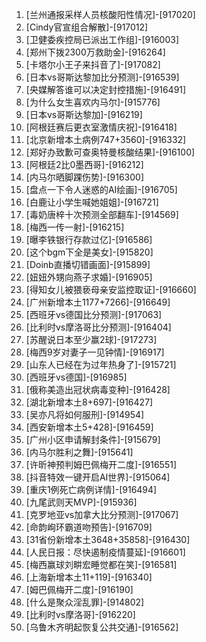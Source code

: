 
1. [兰州通报采样人员核酸阳性情况]-[917020]
1. [Cindy官宣组合解散]-[917012]
1. [卫健委疾控局已派出工作组]-[916003]
1. [郑州下拨2300万救助金]-[916264]
1. [卡塔尔小王子来抖音了]-[917082]
1. [日本vs哥斯达黎加比分预测]-[916539]
1. [央媒解答谁可以决定封控措施]-[916491]
1. [为什么女生喜欢内马尔]-[915776]
1. [日本vs哥斯达黎加]-[916219]
1. [阿根廷赛后更衣室激情庆祝]-[916418]
1. [北京新增本土病例747+3560]-[916332]
1. [郑好办致歉可查奥特曼核酸结果]-[916100]
1. [阿根廷2比0墨西哥]-[916212]
1. [内马尔晒脚踝伤势]-[916300]
1. [盘点一下令人迷惑的AI绘画]-[916705]
1. [白鹿让小学生喊她姐姐]-[916721]
1. [毒奶唐梓十次预测全部翻车]-[914569]
1. [梅西一传一射]-[916215]
1. [曝李铁银行存款过亿]-[916586]
1. [这个bgm下全是美女]-[915820]
1. [Doinb直播切错画面]-[915899]
1. [妞妞外甥向燕子求婚]-[916905]
1. [得知女儿被猥亵母亲安监控取证]-[916660]
1. [广州新增本土1177+7266]-[916649]
1. [西班牙vs德国比分预测]-[917063]
1. [比利时vs摩洛哥比分预测]-[916404]
1. [苏醒说日本至少赢2球]-[917273]
1. [梅西9岁对妻子一见钟情]-[916917]
1. [山东人已经在为过年热身了]-[915721]
1. [西班牙vs德国]-[916985]
1. [俄称美造出冠状病毒变种]-[916428]
1. [湖北新增本土8+697]-[916427]
1. [吴亦凡将如何服刑]-[914954]
1. [西安新增本土5+428]-[916459]
1. [广州小区申请解封条件]-[915679]
1. [内马尔胜利之舞]-[915641]
1. [许昕神预判姆巴佩梅开二度]-[916551]
1. [抖音特效一键开启AI世界]-[915064]
1. [重庆1例死亡病例详情]-[916494]
1. [九尾武则天MVP]-[915936]
1. [克罗地亚vs加拿大比分预测]-[917067]
1. [命韵峋环霸道吻预告]-[916709]
1. [31省份新增本土3648+35858]-[916430]
1. [人民日报：尽快遏制疫情蔓延]-[916601]
1. [梅西赢球刘畊宏睡觉都在笑]-[916581]
1. [上海新增本土11+119]-[916340]
1. [姆巴佩梅开二度]-[916190]
1. [什么是聚众淫乱罪]-[914802]
1. [比利时vs摩洛哥]-[916220]
1. [乌鲁木齐明起恢复公共交通]-[916562]